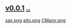 ## [v0.0.1](https://github.com/littleflute/Songs/edit/master/i/34/readme.md) [..](..)
[sax.png](sax.png)
[alto.png](alto.png)
[CMajor.png](CMajor.png)
